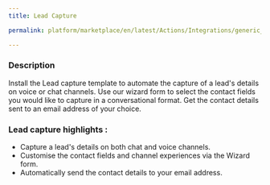 ```yaml
---
title: Lead Capture

permalink: platform/marketplace/en/latest/Actions/Integrations/generic_LeadCapture

---
```


### Description

Install the Lead capture template to automate the capture of a lead's details on voice or chat channels. Use our wizard form to select the contact fields you would like to capture in a conversational format. Get the contact details sent to an email address of your choice.

### Lead capture highlights :
- Capture a lead's details on both chat and voice channels.
- Customise the contact fields and channel experiences via the Wizard form.
- Automatically send the contact details to your email address.

